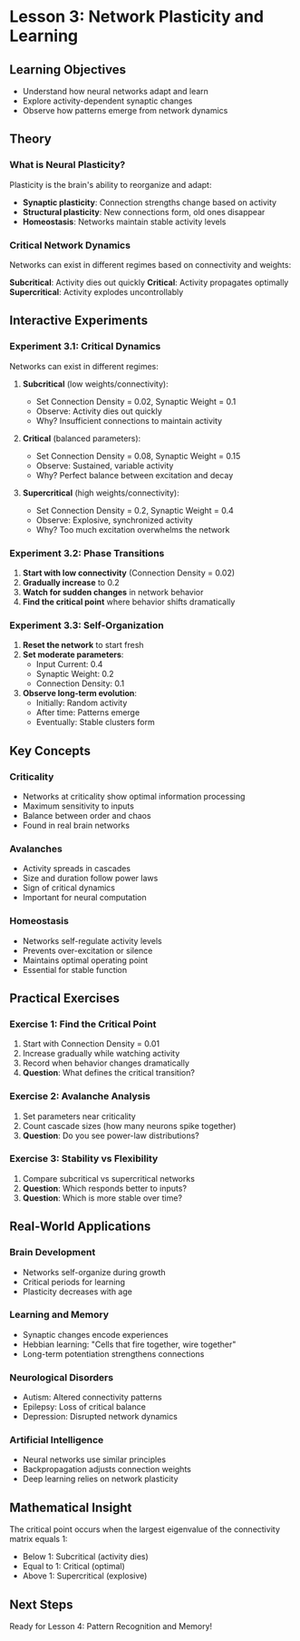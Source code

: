 # Lesson 3: Network Plasticity and Learning

## Learning Objectives
- Understand how neural networks adapt and learn
- Explore activity-dependent synaptic changes
- Observe how patterns emerge from network dynamics

## Theory

### What is Neural Plasticity?
Plasticity is the brain's ability to reorganize and adapt:
- **Synaptic plasticity**: Connection strengths change based on activity
- **Structural plasticity**: New connections form, old ones disappear
- **Homeostasis**: Networks maintain stable activity levels

### Critical Network Dynamics
Networks can exist in different regimes based on connectivity and weights:

**Subcritical**: Activity dies out quickly
**Critical**: Activity propagates optimally
**Supercritical**: Activity explodes uncontrollably

## Interactive Experiments

### Experiment 3.1: Critical Dynamics
Networks can exist in different regimes:

1. **Subcritical** (low weights/connectivity):
   - Set Connection Density = 0.02, Synaptic Weight = 0.1
   - Observe: Activity dies out quickly
   - Why? Insufficient connections to maintain activity

2. **Critical** (balanced parameters):
   - Set Connection Density = 0.08, Synaptic Weight = 0.15
   - Observe: Sustained, variable activity
   - Why? Perfect balance between excitation and decay

3. **Supercritical** (high weights/connectivity):
   - Set Connection Density = 0.2, Synaptic Weight = 0.4
   - Observe: Explosive, synchronized activity
   - Why? Too much excitation overwhelms the network

### Experiment 3.2: Phase Transitions
1. **Start with low connectivity** (Connection Density = 0.02)
2. **Gradually increase** to 0.2
3. **Watch for sudden changes** in network behavior
4. **Find the critical point** where behavior shifts dramatically

### Experiment 3.3: Self-Organization
1. **Reset the network** to start fresh
2. **Set moderate parameters**:
   - Input Current: 0.4
   - Synaptic Weight: 0.2
   - Connection Density: 0.1
3. **Observe long-term evolution**:
   - Initially: Random activity
   - After time: Patterns emerge
   - Eventually: Stable clusters form

## Key Concepts

### Criticality
- Networks at criticality show optimal information processing
- Maximum sensitivity to inputs
- Balance between order and chaos
- Found in real brain networks

### Avalanches
- Activity spreads in cascades
- Size and duration follow power laws
- Sign of critical dynamics
- Important for neural computation

### Homeostasis
- Networks self-regulate activity levels
- Prevents over-excitation or silence
- Maintains optimal operating point
- Essential for stable function

## Practical Exercises

### Exercise 1: Find the Critical Point
1. Start with Connection Density = 0.01
2. Increase gradually while watching activity
3. Record when behavior changes dramatically
4. **Question**: What defines the critical transition?

### Exercise 2: Avalanche Analysis
1. Set parameters near criticality
2. Count cascade sizes (how many neurons spike together)
3. **Question**: Do you see power-law distributions?

### Exercise 3: Stability vs Flexibility
1. Compare subcritical vs supercritical networks
2. **Question**: Which responds better to inputs?
3. **Question**: Which is more stable over time?

## Real-World Applications

### Brain Development
- Networks self-organize during growth
- Critical periods for learning
- Plasticity decreases with age

### Learning and Memory
- Synaptic changes encode experiences
- Hebbian learning: "Cells that fire together, wire together"
- Long-term potentiation strengthens connections

### Neurological Disorders
- Autism: Altered connectivity patterns
- Epilepsy: Loss of critical balance
- Depression: Disrupted network dynamics

### Artificial Intelligence
- Neural networks use similar principles
- Backpropagation adjusts connection weights
- Deep learning relies on network plasticity

## Mathematical Insight

The critical point occurs when the largest eigenvalue of the connectivity matrix equals 1:
- Below 1: Subcritical (activity dies)
- Equal to 1: Critical (optimal)
- Above 1: Supercritical (explosive)

## Next Steps
Ready for Lesson 4: Pattern Recognition and Memory!
